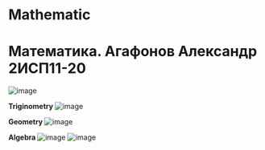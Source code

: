 # Mathematic
<h1> Математика. Агафонов Александр 2ИСП11-20 </h1>

![image](https://github.com/AgafonovAleksanderA/Mathematic/assets/131613999/0215204e-306d-4876-9ab7-c631aaf688b8)

<b> Triginometry </b>
![image](https://github.com/AgafonovAleksanderA/Mathematic/assets/131613999/c395c46c-9167-4cb0-8c65-924e7d4b9cb0)

<b> Geometry </b>
![image](https://github.com/AgafonovAleksanderA/Mathematic/assets/131613999/48a7a2e4-77d1-4994-9389-5915a894baf3)

<b> Algebra </b>
![image](https://github.com/AgafonovAleksanderA/Mathematic/assets/131613999/e5fb2309-2032-4a9c-b71c-6fdfede03978)
![image](https://github.com/AgafonovAleksanderA/Mathematic/assets/131613999/8e2ee574-f238-41f2-ac4e-5b470fcdb352)
